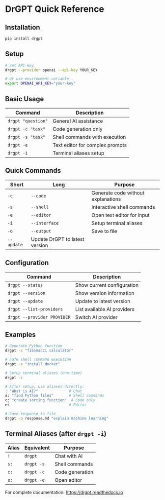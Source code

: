 # DrGPT Quick Reference

## Installation
```bash
pip install drgpt
```

## Setup
```bash
# Set API key
drgpt --provider openai --api-key YOUR_KEY

# Or use environment variable
export OPENAI_API_KEY="your-key"
```

## Basic Usage

| Command | Description |
|---------|-------------|
| `drgpt "question"` | General AI assistance |
| `drgpt -c "task"` | Code generation only |
| `drgpt -s "task"` | Shell commands with execution |
| `drgpt -e` | Text editor for complex prompts |
| `drgpt -i` | Terminal aliases setup |

## Quick Commands

| Short | Long | Purpose |
|-------|------|---------|
| `-c` | `--code` | Generate code without explanations |
| `-s` | `--shell` | Interactive shell commands |
| `-e` | `--editor` | Open text editor for input |
| `-i` | `--interface` | Setup terminal aliases |
| `-o` | `--output` | Save to file |
| `--update` | Update DrGPT to latest version |

## Configuration

| Command | Description |
|---------|-------------|
| `drgpt --status` | Show current configuration |
| `drgpt --version` | Show version information |
| `drgpt --update` | Update to latest version |
| `drgpt --list-providers` | List available AI providers |
| `drgpt --provider PROVIDER` | Switch AI provider |

## Examples

```bash
# Generate Python function
drgpt -c "fibonacci calculator"

# Safe shell command execution
drgpt -s "install docker"

# Setup terminal aliases (one-time)
drgpt -i

# After setup, use aliases directly:
: "What is AI?"              # Chat
s: "find Python files"       # Shell commands
c: "create sorting function"  # Code only
e:                           # Editor

# Save response to file
drgpt -o response.md "explain machine learning"
```

## Terminal Aliases (after `drgpt -i`)

| Alias | Equivalent | Purpose |
|-------|------------|---------|
| `!` | `drgpt` | Chat with AI |
| `s:` | `drgpt -s` | Shell commands |
| `c:` | `drgpt -c` | Code generation |
| `e:` | `drgpt -e` | Open editor |

For complete documentation: https://drgpt.readthedocs.io
